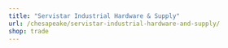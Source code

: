 ```yaml
---
title: "Servistar Industrial Hardware & Supply"
url: /chesapeake/servistar-industrial-hardware-and-supply/
shop: trade
---
```

